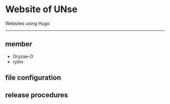 # Website of UNse
Websites using Hugo

---

## member
* Oryzae-O
* rylim

## file configuration


## release procedures

